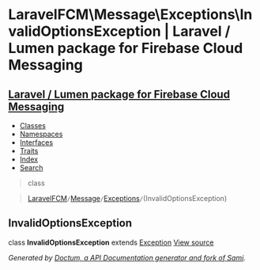 # LaravelFCM\Message\Exceptions\InvalidOptionsException | Laravel / Lumen package for Firebase Cloud Messaging    

## [Laravel / Lumen package for Firebase Cloud Messaging](../../../index.md)

- [Classes](../../../classes.md)
- [Namespaces](../../../namespaces.md)
- [Interfaces](../../../interfaces.md)
- [Traits](../../../traits.md)
- [Index](../../../doc-index.md)
- [Search](../../../search.md)

>class

>    [LaravelFCM](../../../LaravelFCM.md)` / `[Message](../../../LaravelFCM/Message.md)` / `[Exceptions](../../../LaravelFCM/Message/Exceptions.md)` / `(InvalidOptionsException)
## InvalidOptionsException

class **InvalidOptionsException**        extends [Exception](https://www.php.net/Exception) [View source](https://github.com/code-lts/Laravel-FCM/blob/main/src/Message/Exceptions/InvalidOptionsException.php)






_Generated by [Doctum, a API Documentation generator and fork of Sami](https://github.com/code-lts/doctum)._